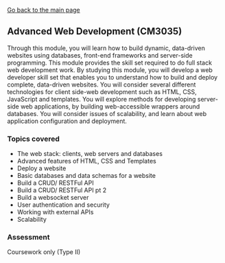 [Go back to the main page](../../../README.md)

## Advanced Web Development (CM3035)

Through this module, you will learn how to build dynamic, data-driven
websites using databases, front-end frameworks and server-side
programming. This module provides the skill set required to do full
stack web development work. By studying this module, you will develop
a web developer skill set that enables you to understand how to build
and deploy complete, data-driven websites. You will consider several
different technologies for client side-web development such as HTML,
CSS, JavaScript and templates. You will explore methods for developing
server-side web applications, by building web-accessible wrappers around
databases. You will consider issues of scalability, and learn about web
application configuration and deployment.

### Topics covered

- The web stack: clients, web servers and databases
- Advanced features of HTML, CSS and Templates
- Deploy a website
- Basic databases and data schemas for a website
- Build a CRUD/ RESTFul API
- Build a CRUD/ RESTFul API pt 2
- Build a websocket server
- User authentication and security
- Working with external APIs
- Scalability

### Assessment

Coursework only (Type II)
